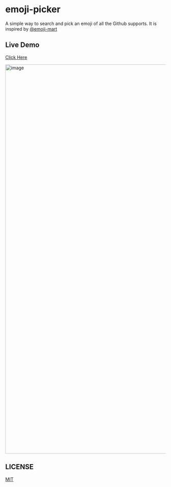 # emoji-picker

A simple way to search and pick an emoji of all the Github supports. It is inspired by [@emoji-mart](https://cdn.jsdelivr.net/npm/@emoji-mart/data)

## Live Demo

[Click Here](https://emoji-picker-ten.vercel.app/)

<img width="1221" alt="image" src="https://user-images.githubusercontent.com/23629097/231808254-35bc5ca6-e934-40e0-acab-6e2a9ff866c4.png">

## LICENSE

[MIT](https://github.com/guxuerui/emoji-picker/blob/main/LICENSE)
